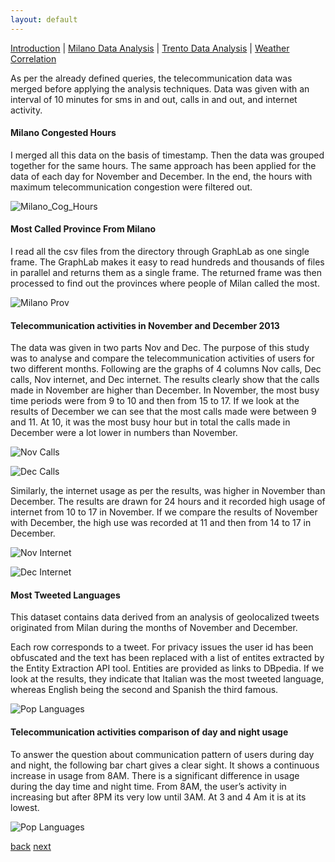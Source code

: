 ```yaml
---
layout: default
---
```


[Introduction](./../index.html) | [Milano Data Analysis](./../pages/milano.html) | [Trento Data Analysis](./../pages/trento.html) | [Weather Correlation](./../pages/correlation.html)

As per the already defined queries, the telecommunication data was merged before applying the analysis techniques. Data was given with an interval of 10 minutes for sms in and out, calls in and out, and internet activity.

#### Milano Congested Hours

I merged all this data on the basis of timestamp. Then the data was grouped together for the same hours. The same approach has been applied for the data of each day for November and December. In the end, the hours with maximum telecommunication congestion were filtered out. 

![Milano_Cog_Hours](./assets/images/milano_cong_hours.png)


#### Most Called Province From Milano

I read all the csv files from the directory through GraphLab as one single frame. The GraphLab makes it easy to read hundreds and thousands of files in parallel and returns them as a single frame. The returned frame was then processed to find out the provinces where people of Milan called the most.

![Milano Prov](./assets/images/provinces_milano.png)

#### Telecommunication activities in November and December 2013

The data was given in two parts Nov and Dec. The purpose of this study was to analyse and compare the telecommunication activities of users for two different months. Following are the graphs of 4 columns Nov calls, Dec calls, Nov internet, and Dec internet. The
results clearly show that the calls made in November are higher than December. In November, the most busy time periods were from 9 to 10 and then from 15 to 17. If we look at the results of December we can see that the most calls made were between 9 and 11. At 10, it was the most busy hour but in total the calls made in December were a lot lower in numbers than November.

![Nov Calls](./assets/images/Milano-Nov-Calls.png)

![Dec Calls](./assets/images/Milano-Dec-Calls.png)


Similarly, the internet usage as per the results, was higher in November than December. The results are drawn for 24 hours and it recorded high usage of internet from 10 to 17 in November. If we compare the results of November with December, the high use was recorded at 11 and then from 14 to 17 in December.

![Nov Internet](./assets/images/Milano-Nov-Internet.png)

![Dec Internet](./assets/images/Milano-Dec-Internet.png)

#### Most Tweeted Languages

This dataset contains data derived from an analysis of geolocalized tweets originated from Milan during the months of November and December.

Each row corresponds to a tweet. For privacy issues the user id has been obfuscated and the text has been replaced with a list of entites extracted by the Entity Extraction API tool. Entities are provided as links to DBpedia.
If we look at the results, they indicate that Italian was the most tweeted language, whereas English being the second and Spanish the third famous.

![Pop Languages](./assets/images/Most-Used-Languages.png)

#### Telecommunication activities comparison of day and night usage

To answer the question about communication pattern of users during day and night, the following bar chart gives a clear sight. It shows a continuous increase in usage from 8AM. There is a significant difference in usage during the day time and night time. From 8AM, the
user’s activity in increasing but after 8PM its very low until 3AM. At 3 and 4 Am it is at its lowest.

![Pop Languages](./assets/images/milano_day_night.png)





[back](./../pages/index.html)                                                                             [next](./../pages/trento.html)
